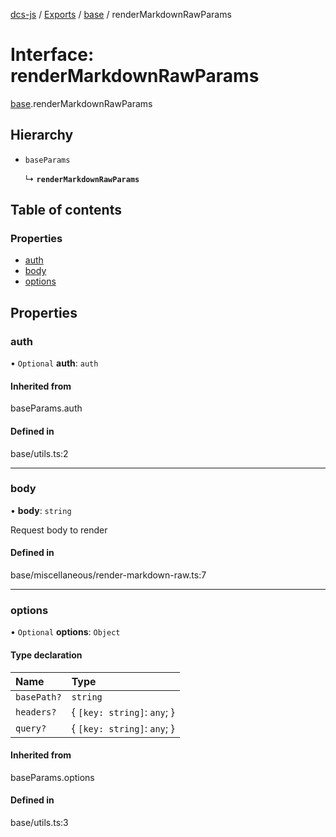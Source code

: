 [dcs-js](../README.md) / [Exports](../modules.md) / [base](../modules/base.md) / renderMarkdownRawParams

# Interface: renderMarkdownRawParams

[base](../modules/base.md).renderMarkdownRawParams

## Hierarchy

- `baseParams`

  ↳ **`renderMarkdownRawParams`**

## Table of contents

### Properties

- [auth](base.renderMarkdownRawParams.md#auth)
- [body](base.renderMarkdownRawParams.md#body)
- [options](base.renderMarkdownRawParams.md#options)

## Properties

### <a id="auth" name="auth"></a> auth

• `Optional` **auth**: `auth`

#### Inherited from

baseParams.auth

#### Defined in

base/utils.ts:2

___

### <a id="body" name="body"></a> body

• **body**: `string`

Request body to render

#### Defined in

base/miscellaneous/render-markdown-raw.ts:7

___

### <a id="options" name="options"></a> options

• `Optional` **options**: `Object`

#### Type declaration

| Name | Type |
| :------ | :------ |
| `basePath?` | `string` |
| `headers?` | { `[key: string]`: `any`;  } |
| `query?` | { `[key: string]`: `any`;  } |

#### Inherited from

baseParams.options

#### Defined in

base/utils.ts:3
